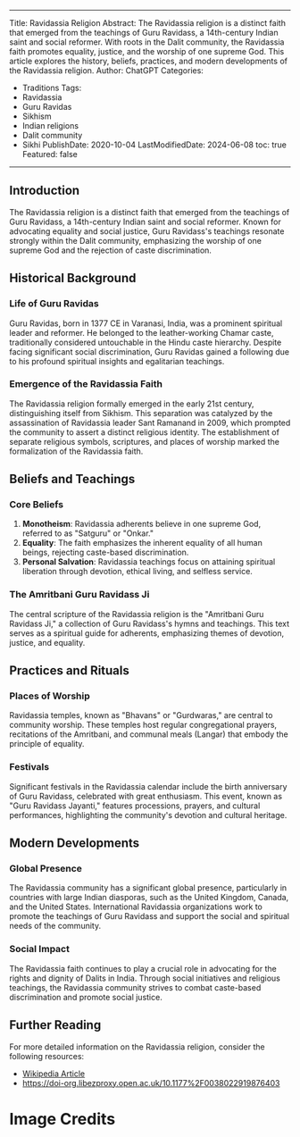 
---
Title: Ravidassia Religion
Abstract: The Ravidassia religion is a distinct faith that emerged from the teachings of Guru Ravidass, a 14th-century Indian saint and social reformer. With roots in the Dalit community, the Ravidassia faith promotes equality, justice, and the worship of one supreme God. This article explores the history, beliefs, practices, and modern developments of the Ravidassia religion.
Author: ChatGPT
Categories:
- Traditions
Tags:
- Ravidassia
- Guru Ravidas
- Sikhism
- Indian religions
- Dalit community
- Sikhi
PublishDate: 2020-10-04
LastModifiedDate: 2024-06-08
toc: true
Featured: false
---

## Introduction

The Ravidassia religion is a distinct faith that emerged from the teachings of Guru Ravidass, a 14th-century Indian saint and social reformer. Known for advocating equality and social justice, Guru Ravidass's teachings resonate strongly within the Dalit community, emphasizing the worship of one supreme God and the rejection of caste discrimination.

## Historical Background

### Life of Guru Ravidas

Guru Ravidas, born in 1377 CE in Varanasi, India, was a prominent spiritual leader and reformer. He belonged to the leather-working Chamar caste, traditionally considered untouchable in the Hindu caste hierarchy. Despite facing significant social discrimination, Guru Ravidas gained a following due to his profound spiritual insights and egalitarian teachings.

### Emergence of the Ravidassia Faith

The Ravidassia religion formally emerged in the early 21st century, distinguishing itself from Sikhism. This separation was catalyzed by the assassination of Ravidassia leader Sant Ramanand in 2009, which prompted the community to assert a distinct religious identity. The establishment of separate religious symbols, scriptures, and places of worship marked the formalization of the Ravidassia faith.

## Beliefs and Teachings

### Core Beliefs

1. **Monotheism**: Ravidassia adherents believe in one supreme God, referred to as "Satguru" or "Onkar."
2. **Equality**: The faith emphasizes the inherent equality of all human beings, rejecting caste-based discrimination.
3. **Personal Salvation**: Ravidassia teachings focus on attaining spiritual liberation through devotion, ethical living, and selfless service.

### The Amritbani Guru Ravidass Ji

The central scripture of the Ravidassia religion is the "Amritbani Guru Ravidass Ji," a collection of Guru Ravidass's hymns and teachings. This text serves as a spiritual guide for adherents, emphasizing themes of devotion, justice, and equality.

## Practices and Rituals

### Places of Worship

Ravidassia temples, known as "Bhavans" or "Gurdwaras," are central to community worship. These temples host regular congregational prayers, recitations of the Amritbani, and communal meals (Langar) that embody the principle of equality.

### Festivals

Significant festivals in the Ravidassia calendar include the birth anniversary of Guru Ravidass, celebrated with great enthusiasm. This event, known as "Guru Ravidass Jayanti," features processions, prayers, and cultural performances, highlighting the community's devotion and cultural heritage.

## Modern Developments

### Global Presence

The Ravidassia community has a significant global presence, particularly in countries with large Indian diasporas, such as the United Kingdom, Canada, and the United States. International Ravidassia organizations work to promote the teachings of Guru Ravidass and support the social and spiritual needs of the community.

### Social Impact

The Ravidassia faith continues to play a crucial role in advocating for the rights and dignity of Dalits in India. Through social initiatives and religious teachings, the Ravidassia community strives to combat caste-based discrimination and promote social justice.

## Further Reading

For more detailed information on the Ravidassia religion, consider the following resources:

- [Wikipedia Article](https://en.m.wikipedia.org/wiki/Ravidassia)
- https://doi-org.libezproxy.open.ac.uk/10.1177%2F0038022919876403

# Image Credits
